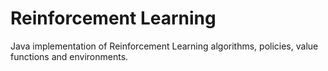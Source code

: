 Reinforcement Learning
======================

Java implementation of Reinforcement Learning algorithms, policies, value functions and
environments.


